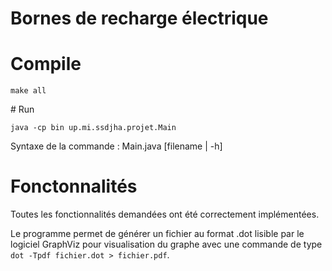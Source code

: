# Bornes de recharge électrique

# Compile 

`make all`

# Run 

`java -cp bin up.mi.ssdjha.projet.Main`

Syntaxe de la commande : Main.java [filename | -h]

# Fonctonnalités

Toutes les fonctionnalités demandées ont été correctement implémentées.

Le programme permet de générer un fichier au format .dot lisible par le logiciel GraphViz
pour visualisation du graphe avec une commande de type `dot -Tpdf fichier.dot > fichier.pdf`.


